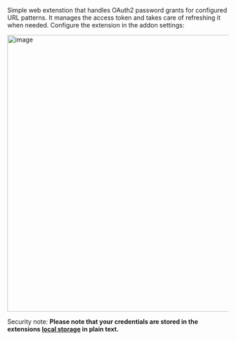 Simple web extenstion that handles OAuth2 password grants for configured URL patterns. It manages the access token and takes care of refreshing it when needed.
Configure the extension in the addon settings:

<img width="629" alt="image" src="https://github.com/privatwolke/authify/assets/1217859/a20dd41f-0b97-481a-a4c1-adc5192f4c4b">

Security note: **Please note that your credentials are stored in the extensions [local storage](https://developer.mozilla.org/en-US/docs/Mozilla/Add-ons/WebExtensions/API/storage/local) in plain text.**
